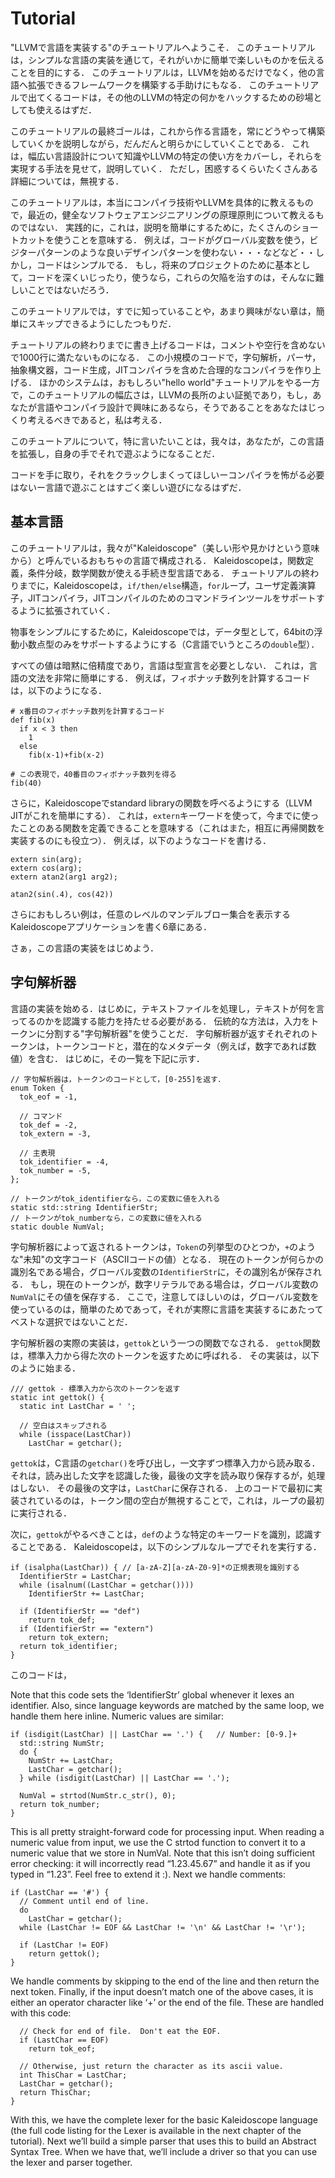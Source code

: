 
# Tutorial
"LLVMで言語を実装する"のチュートリアルへようこそ．
このチュートリアルは，シンプルな言語の実装を通じて，それがいかに簡単で楽しいものかを伝えることを目的にする．
このチュートリアルは，LLVMを始めるだけでなく，他の言語へ拡張できるフレームワークを構築する手助けにもなる．
このチュートリアルで出てくるコードは，その他のLLVMの特定の何かをハックするための砂場としても使えるはずだ．

このチュートリアルの最終ゴールは，これから作る言語を，常にどうやって構築していくかを説明しながら，だんだんと明らかにしていくことである．
これは，幅広い言語設計について知識やLLVMの特定の使い方をカバーし，それらを実現する手法を見せて，説明していく．
ただし，困惑するくらいたくさんある詳細については，無視する．

このチュートリアルは，本当にコンパイラ技術やLLVMを具体的に教えるもので，最近の，健全なソフトウェアエンジニアリングの原理原則について教えるものではない．
実践的に，これは，説明を簡単にするために，たくさんのショートカットを使うことを意味する．
例えば，コードがグローバル変数を使う，ビジターパターンのような良いデザインパターンを使わない・・・などなど・・しかし，コードはシンプルでる．
もし，将来のプロジェクトのために基本として，コードを深くいじったり，使うなら，これらの欠陥を治すのは，そんなに難しいことではないだろう．

このチュートリアルでは，すでに知っていることや，あまり興味がない章は，簡単にスキップできるようにしたつもりだ．

チュートリアルの終わりまでに書き上げるコードは，コメントや空行を含めないで1000行に満たないものになる．
この小規模のコードで，字句解析，パーサ，抽象構文器，コード生成，JITコンパイラを含めた合理的なコンパイラを作り上げる．
ほかのシステムは，おもしろい"hello world"チュートリアルをやる一方で，このチュートリアルの幅広さは，LLVMの長所のよい証拠であり，もし，あなたが言語やコンパイラ設計で興味にあるなら，そうであることをあなたはじっくり考えるべきであると，私は考える．

このチュートアルについて，特に言いたいことは，我々は，あなたが，この言語を拡張し，自身の手でそれで遊ぶようになることだ．

コードを手に取り，それをクラックしまくってほしいーコンパイラを怖がる必要はないー言語で遊ぶことはすごく楽しい遊びになるはずだ．

## 基本言語

このチュートリアルは，我々が"Kaleidoscope"（美しい形や見かけという意味から）と呼んでいるおもちゃの言語で構成される．
Kaleidoscopeは，関数定義，条件分岐，数学関数が使える手続き型言語である．
チュートリアルの終わりまでに，Kaleidoscopeは，`if/then/else`構造，`for`ループ，ユーザ定義演算子，JITコンパイラ，JITコンパイルのためのコマンドラインツールをサポートするように拡張されていく．

物事をシンプルにするために，Kaleidoscopeでは，データ型として，64bitの浮動小数点型のみをサポートするようにする（C言語でいうところの`double`型）．

すべての値は暗黙に倍精度であり，言語は型宣言を必要としない．
これは，言語の文法を非常に簡単にする．
例えば，フィボナッチ数列を計算するコードは，以下のようになる．

```
# x番目のフィボナッチ数列を計算するコード
def fib(x)
  if x < 3 then
    1
  else
    fib(x-1)+fib(x-2)
    
# この表現で，40番目のフィボナッチ数列を得る
fib(40)
```

さらに，Kaleidoscopeでstandard libraryの関数を呼べるようにする（LLVM JITがこれを簡単にする）．
これは，`extern`キーワードを使って，今までに使ったことのある関数を定義できることを意味する（これはまた，相互に再帰関数を実装するのにも役立つ）．
例えば，以下のようなコードを書ける．

```
extern sin(arg);
extern cos(arg);
extern atan2(arg1 arg2);

atan2(sin(.4), cos(42))
```

さらにおもしろい例は，任意のレベルのマンデルブロー集合を表示するKaleidoscopeアプリケーションを書く6章にある．

さぁ，この言語の実装をはじめよう．

## 字句解析器
言語の実装を始める．はじめに，テキストファイルを処理し，テキストが何を言ってるのかを認識する能力を持たせる必要がある．
伝統的な方法は，入力をトークンに分割する"字句解析器"を使うことだ．
字句解析器が返すそれぞれのトークンは，トークンコードと，潜在的なメタデータ（例えば，数字であれば数値）を含む．
はじめに，その一覧を下記に示す．

```
// 字句解析器は，トークンのコードとして，[0-255]を返す．
enum Token {
  tok_eof = -1,

  // コマンド
  tok_def = -2,
  tok_extern = -3,

  // 主表現
  tok_identifier = -4,
  tok_number = -5,
};
```

```
// トークンがtok_identifierなら，この変数に値を入れる
static std::string IdentifierStr; 
// トークンがtok_numberなら，この変数に値を入れる
static double NumVal;             
```

字句解析器によって返されるトークンは，`Token`の列挙型のひとつか，`+`のような"未知"の文字コード（ASCIIコードの値）となる．
現在のトークンが何らかの識別名である場合，グローバル変数の`IdentifierStr`に，その識別名が保存される．
もし，現在のトークンが，数字リテラルである場合は，グローバル変数の`NumVal`にその値を保存する．
ここで，注意してほしいのは，グローバル変数を使っているのは，簡単のためであって，それが実際に言語を実装するにあたってベストな選択ではないことだ．

字句解析器の実際の実装は，`gettok`という一つの関数でなされる．
`gettok`関数は，標準入力から得た次のトークンを返すために呼ばれる．
その実装は，以下のように始まる．

```
/// gettok - 標準入力から次のトークンを返す
static int gettok() {
  static int LastChar = ' ';

  // 空白はスキップされる
  while (isspace(LastChar))
    LastChar = getchar();
```

`gettok`は，C言語の`getchar()`を呼び出し，一文字ずつ標準入力から読み取る．
それは，読み出した文字を認識した後，最後の文字を読み取り保存するが，処理はしない．
その最後の文字は，`LastChar`に保存される．
上のコードで最初に実装されているのは，トークン間の空白が無視することで，これは，ループの最初に実行される．

次に，`gettok`がやるべきことは，`def`のような特定のキーワードを識別，認識することである．
Kaleidoscopeは，以下のシンプルなループでそれを実行する．

```
if (isalpha(LastChar)) { // [a-zA-Z][a-zA-Z0-9]*の正規表現を識別する
  IdentifierStr = LastChar;
  while (isalnum((LastChar = getchar())))
    IdentifierStr += LastChar;

  if (IdentifierStr == "def")
    return tok_def;
  if (IdentifierStr == "extern")
    return tok_extern;
  return tok_identifier;
}
```

このコードは，

Note that this code sets the ‘IdentifierStr’ global whenever it lexes an identifier. Also, since language keywords are matched by the same loop, we handle them here inline. Numeric values are similar:

```
if (isdigit(LastChar) || LastChar == '.') {   // Number: [0-9.]+
  std::string NumStr;
  do {
    NumStr += LastChar;
    LastChar = getchar();
  } while (isdigit(LastChar) || LastChar == '.');

  NumVal = strtod(NumStr.c_str(), 0);
  return tok_number;
}
```

This is all pretty straight-forward code for processing input. When reading a numeric value from input, we use the C strtod function to convert it to a numeric value that we store in NumVal. Note that this isn’t doing sufficient error checking: it will incorrectly read “1.23.45.67” and handle it as if you typed in “1.23”. Feel free to extend it :). Next we handle comments:

```
if (LastChar == '#') {
  // Comment until end of line.
  do
    LastChar = getchar();
  while (LastChar != EOF && LastChar != '\n' && LastChar != '\r');

  if (LastChar != EOF)
    return gettok();
}
```

We handle comments by skipping to the end of the line and then return the next token. Finally, if the input doesn’t match one of the above cases, it is either an operator character like ‘+’ or the end of the file. These are handled with this code:

```
  // Check for end of file.  Don't eat the EOF.
  if (LastChar == EOF)
    return tok_eof;

  // Otherwise, just return the character as its ascii value.
  int ThisChar = LastChar;
  LastChar = getchar();
  return ThisChar;
}
```

With this, we have the complete lexer for the basic Kaleidoscope language (the full code listing for the Lexer is available in the next chapter of the tutorial). Next we’ll build a simple parser that uses this to build an Abstract Syntax Tree. When we have that, we’ll include a driver so that you can use the lexer and parser together.
